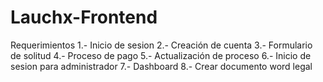 # Lauchx-Frontend


Requerimientos
1.- Inicio de sesion
2.- Creación de cuenta
3.- Formulario de solitud
4.- Proceso de pago
5.- Actualización de proceso
6.- Inicio de sesion para administrador
7.- Dashboard
8.- Crear documento word legal
